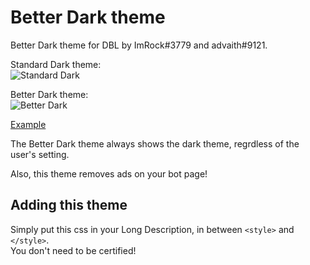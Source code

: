 # Better Dark theme

Better Dark theme for DBL by ImRock#3779 and advaith#9121. 

Standard Dark theme:  
![Standard Dark](https://i.dis.gg/ndtg5fr.png)

Better Dark theme:  
![Better Dark](https://i.dis.gg/na8b8ed.png)

[Example](https://discordbots.org/bot/398690824721924107)

The Better Dark theme always shows the dark theme, regrdless of the user's setting.

Also, this theme removes ads on your bot page!

## Adding this theme

Simply put this css in your Long Description, in between `<style>` and `</style>`.  
You don't need to be certified!

